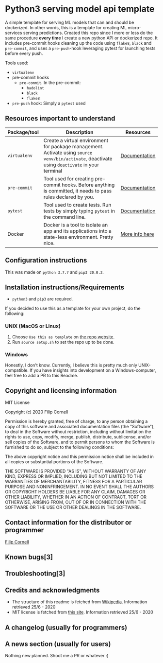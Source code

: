 # Python3 serving model api template

A simple template for serving ML models that can and should be dockerized. In other words, this is a template for creating ML micro-services serving predictions. Created this repo since I more or less do the same procedure **every time** I create a new python API or dockerized repo. It includes pre-commit hooks cleaning up the code using `flake8`, `black` and `pre-commit`, and uses a `pre-push`-hook leveraging pytest for launching tests before every push.

Tools used:
- `virtualenv`
- pre-commit hooks
  - `pre-commit`. In the pre-commit:
    - `hadolint`
    - `black`
    - `flake8`
- `pre-push` hook: Simply a `pytest` used

## Resources important to understand

Package/tool | Description | Resources
-------------|-------------|----------
 `virtualenv`  | Create a virtual environment for package management. Activate using `source venv/bin/activate`, deactivate using `deactivate` in your terminal | [Documentation](https://docs.python.org/3/library/venv.html)
`pre-commit` | Tool used for creating pre-commit hooks. Before anything is committed, it needs to pass rules declared by you. | [Documentation](http://pre-commit.com/)
 `pytest` | Tool used to create tests. Run tests by simply typing `pytest` in the command line. | [Documentation](https://docs.pytest.org/en/stable/)
Docker | Docker is a tool to isolate an app and its applications into a state-less environment. Pretty nice. | [More info here](https://www.docker.com/)

## Configuration instructions

This was made on `python 3.7.7` and `pip3 20.0.2`.

## Installation instructions/Requirements

- `python3` and `pip3` are required.

If you decided to use this as a template for your own project, do the following:

### UNIX (MacOS or Linux)

1. Choose `Use this as template` on [the repo website](https://github.com/Filco306/serving-model-template).
2. Run `source setup.sh` to set the repo up to be done.

### Windows

Honestly, I don't know. Currently, I believe this is pretty much only UNIX-compatible. If you have insights into development on a Windows-computer, feel free to add a PR to this Readme.

## Copyright and licensing information

MIT License

Copyright (c) 2020 Filip Cornell

Permission is hereby granted, free of charge, to any person obtaining a copy
of this software and associated documentation files (the "Software"), to deal
in the Software without restriction, including without limitation the rights
to use, copy, modify, merge, publish, distribute, sublicense, and/or sell
copies of the Software, and to permit persons to whom the Software is
furnished to do so, subject to the following conditions:

The above copyright notice and this permission notice shall be included in all
copies or substantial portions of the Software.

THE SOFTWARE IS PROVIDED "AS IS", WITHOUT WARRANTY OF ANY KIND, EXPRESS OR
IMPLIED, INCLUDING BUT NOT LIMITED TO THE WARRANTIES OF MERCHANTABILITY,
FITNESS FOR A PARTICULAR PURPOSE AND NONINFRINGEMENT. IN NO EVENT SHALL THE
AUTHORS OR COPYRIGHT HOLDERS BE LIABLE FOR ANY CLAIM, DAMAGES OR OTHER
LIABILITY, WHETHER IN AN ACTION OF CONTRACT, TORT OR OTHERWISE, ARISING FROM,
OUT OF OR IN CONNECTION WITH THE SOFTWARE OR THE USE OR OTHER DEALINGS IN THE
SOFTWARE.

## Contact information for the distributor or programmer

[Filip Cornell](mailto:c.filip.cornell@gmail.com?subject=Regarding%20your%20awesome%20repo)

## Known bugs[3]

## Troubleshooting[3]

## Credits and acknowledgments

- The structure of this readme is fetched from [Wikipedia](https://en.wikipedia.org/wiki/README). Information retrieved 25/6 - 2020
- MIT license is fetched from [this site](https://choosealicense.com/licenses/mit/). Information retrieved 25/6 - 2020

## A changelog (usually for programmers)

## A news section (usually for users)

Nothing new planned. Shoot me a PR or whatever :)
